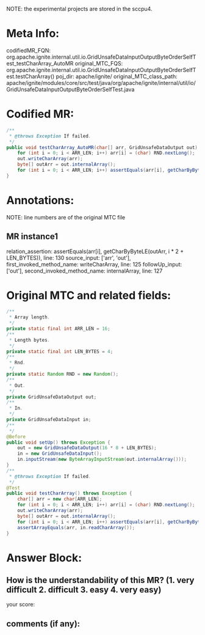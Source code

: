 NOTE: the experimental projects are stored in the sccpu4.

# Meta Info:
codifiedMR_FQN:
org.apache.ignite.internal.util.io.GridUnsafeDataInputOutputByteOrderSelfTest_testCharArray_AutoMR
original_MTC_FQS:
org.apache.ignite.internal.util.io.GridUnsafeDataInputOutputByteOrderSelfTest.testCharArray()
poj_dir:
apache/ignite/
original_MTC_class_path:
apache/ignite/modules/core/src/test/java/org/apache/ignite/internal/util/io/GridUnsafeDataInputOutputByteOrderSelfTest.java

# Codified MR:
```java
/**
 * @throws Exception If failed.
 */
public void testCharArray_AutoMR(char[] arr, GridUnsafeDataOutput out) throws Exception {
    for (int i = 0; i < ARR_LEN; i++) arr[i] = (char) RND.nextLong();
    out.writeCharArray(arr);
    byte[] outArr = out.internalArray();
    for (int i = 0; i < ARR_LEN; i++) assertEquals(arr[i], getCharByByteLE(outArr, i * 2 + LEN_BYTES));
}
```

# Annotations:
NOTE: line numbers are of the original MTC file
## MR instance1
relation_assertion: assertEquals(arr[i], getCharByByteLE(outArr, i * 2 + LEN_BYTES)), line: 130 
source_input: ['arr', 'out'], first_invoked_method_name: writeCharArray, line: 125 
followUp_input: ['out'], second_invoked_method_name: internalArray, line: 127 


# Original MTC and related fields:
```java
/**
 * Array length.
 */
private static final int ARR_LEN = 16;
/**
 * Length bytes.
 */
private static final int LEN_BYTES = 4;
/**
 * Rnd.
 */
private static Random RND = new Random();
/**
 * Out.
 */
private GridUnsafeDataOutput out;
/**
 * In.
 */
private GridUnsafeDataInput in;
/**
 */
@Before
public void setUp() throws Exception {
    out = new GridUnsafeDataOutput(16 * 8 + LEN_BYTES);
    in = new GridUnsafeDataInput();
    in.inputStream(new ByteArrayInputStream(out.internalArray()));
}
/**
 * @throws Exception If failed.
 */
@Test
public void testCharArray() throws Exception {
    char[] arr = new char[ARR_LEN];
    for (int i = 0; i < ARR_LEN; i++) arr[i] = (char) RND.nextLong();
    out.writeCharArray(arr);
    byte[] outArr = out.internalArray();
    for (int i = 0; i < ARR_LEN; i++) assertEquals(arr[i], getCharByByteLE(outArr, i * 2 + LEN_BYTES));
    assertArrayEquals(arr, in.readCharArray());
}

```


# Answer Block: 
## How is the understandability of this MR? (1. very difficult 2. difficult 3. easy 4. very easy)
your score: 
## comments (if any): 
```txt

```